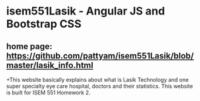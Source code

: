 # isem551Lasik - Angular JS and Bootstrap CSS
 
 ## home page: https://github.com/pattyam/isem551Lasik/blob/master/lasik_info.html

+This website basically explains about what is Lasik Technology and one super specialty eye care hospital, doctors and their statistics. This website is built for ISEM 551 Homework 2.
